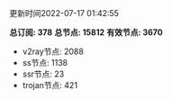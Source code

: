 更新时间2022-07-17 01:42:55

**总订阅: 378**
**总节点: 15812**
**有效节点: 3670**
- v2ray节点: 2088
- ss节点: 1138
- ssr节点: 23
- trojan节点: 421

